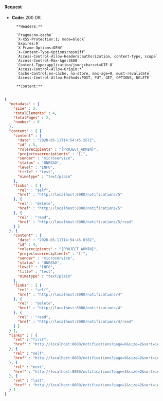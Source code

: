 #### Request

* **Code:** 200 OK

        **Headers:**

        `Pragma:no-cache`
        `X-XSS-Protection:1; mode=block`
        `Expires:0`
        `X-Frame-Options:DENY`
        `X-Content-Type-Options:nosniff`
        `Access-Control-Allow-Headers:authorization, content-type, scope`
        `Access-Control-Max-Age:3600`
        `Content-Type:application/json;charset=UTF-8`
        `Access-Control-Allow-Origin:*`
        `Cache-Control:no-cache, no-store, max-age=0, must-revalidate`
        `Access-Control-Allow-Methods:POST, PUT, GET, OPTIONS, DELETE`

        **Content:**

```json
    
{
  "metadata" : {
    "size" : 2,
    "totalElements" : 4,
    "totalPages" : 2,
    "number" : 0
  },
  "content" : [ {
    "content" : {
      "date" : "2020-05-11T14:54:45.267Z",
      "id" : 5,
      "rolerecipients" : "[PROJECT_ADMIN]",
      "projectuserreciptients" : "[]",
      "sender" : "microservice",
      "status" : "UNREAD",
      "level" : "INFO",
      "title" : "test",
      "mimetype" : "text/plain"
    },
    "links" : [ {
      "rel" : "self",
      "href" : "http://localhost:8080/notifications/5"
    }, {
      "rel" : "delete",
      "href" : "http://localhost:8080/notifications/5"
    }, {
      "rel" : "read",
      "href" : "http://localhost:8080/notifications/5/read"
    } ]
  }, {
    "content" : {
      "date" : "2020-05-11T14:54:45.058Z",
      "id" : 4,
      "rolerecipients" : "[PROJECT_ADMIN]",
      "projectuserreciptients" : "[]",
      "sender" : "microservice",
      "status" : "UNREAD",
      "level" : "INFO",
      "title" : "test",
      "mimetype" : "text/plain"
    },
    "links" : [ {
      "rel" : "self",
      "href" : "http://localhost:8080/notifications/4"
    }, {
      "rel" : "delete",
      "href" : "http://localhost:8080/notifications/4"
    }, {
      "rel" : "read",
      "href" : "http://localhost:8080/notifications/4/read"
    } ]
  } ],
  "links" : [ {
    "rel" : "first",
    "href" : "http://localhost:8080/notifications?page=0&size=2&sort=id,asc"
  }, {
    "rel" : "self",
    "href" : "http://localhost:8080/notifications?page=0&size=2&sort=id,asc"
  }, {
    "rel" : "next",
    "href" : "http://localhost:8080/notifications?page=1&size=2&sort=id,asc"
  }, {
    "rel" : "last",
    "href" : "http://localhost:8080/notifications?page=1&size=2&sort=id,asc"
  } ]
}
```

